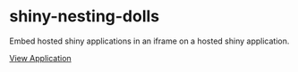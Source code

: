 # shiny-nesting-dolls

Embed hosted shiny applications in an iframe on a hosted shiny application.

[View Application](https://colorado.rstudio.com/rsc/shiny-nesting-doll/)

